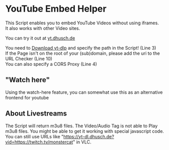 # YouTube Embed Helper

This Script enables you to embed YouTube Videos without using iframes.<br>
It also works with other Video sites.

You can try it out at [yt.dhusch.de](https://yt.dhusch.de)

You need to [Download yt-dlp](https://github.com/yt-dlp/yt-dlp/releases/latest/download/yt-dlp) and specify the path in the Script! (Line 3)<br>
If the Page isn't on the root of your (sub)domain, please add the uri to the URL Checker (Line 10)<br>
You can also specify a CORS Proxy (Line 4)

## "Watch here"
Using the watch-here feature, you can somewhat use this as an alternative frontend for youtube

## About Livestreams
The Script will return m3u8 files. The Video/Audio Tag is not able to Play m3u8 files. You might be able to get it working with special javascript code. You can still use URLs like "https://yt-dl.dhusch.de?vid=https://twitch.tv/monstercat" in VLC.
